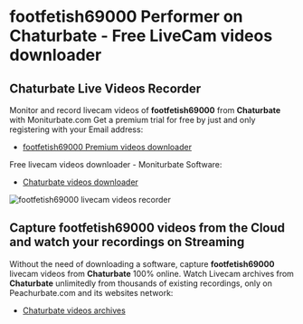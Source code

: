 # footfetish69000 Performer on Chaturbate - Free LiveCam videos downloader

## Chaturbate Live Videos Recorder

Monitor and record livecam videos of **footfetish69000** from **Chaturbate** with Moniturbate.com
Get a premium trial for free by just and only registering with your Email address:
* [footfetish69000 Premium videos downloader](https://moniturbate.com/request-demo-licence-key.html)

Free livecam videos downloader - Moniturbate Software:
* [Chaturbate videos downloader](https://moniturbate.com/moniturbate-download-software.html)

![footfetish69000 livecam videos recorder](https://peachurnet.com/templates/moniturbate-software.png)


## Capture footfetish69000 videos from the Cloud and watch your recordings on Streaming

Without the need of downloading a software, capture **footfetish69000** livecam videos from **Chaturbate** 100% online.
Watch Livecam archives from **Chaturbate** unlimitedly from thousands of existing recordings, only on Peachurbate.com and its websites network:
* [Chaturbate videos archives](https://peachurnet.com/)